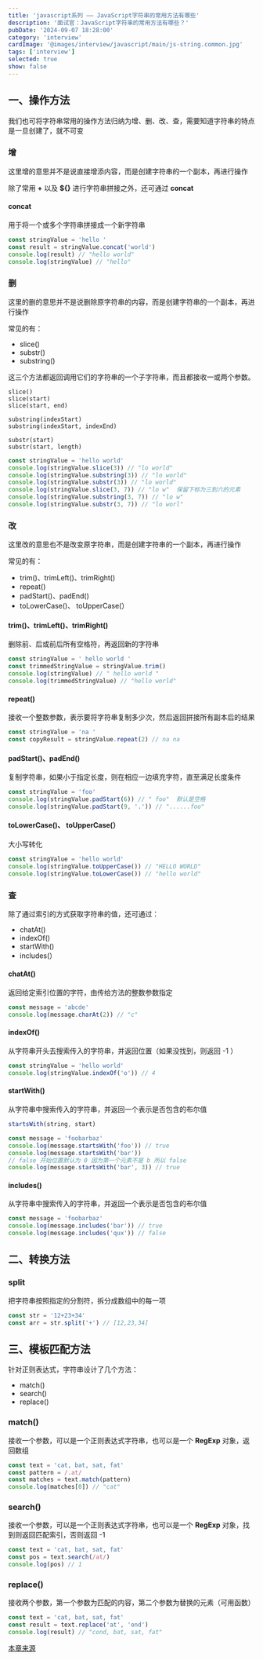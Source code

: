 ```yaml
---
title: 'javascript系列 —— JavaScript字符串的常用方法有哪些'
description: '面试官：JavaScript字符串的常用方法有哪些？'
pubDate: '2024-09-07 18:28:00'
category: 'interview'
cardImage: '@images/interview/javascript/main/js-string.common.jpg'
tags: ['interview']
selected: true
show: false
---
```


## 一、操作方法

我们也可将字符串常用的操作方法归纳为增、删、改、查，需要知道字符串的特点是一旦创建了，就不可变

### 增

这里增的意思并不是说直接增添内容，而是创建字符串的一个副本，再进行操作

除了常用 **+** 以及 **${}** 进行字符串拼接之外，还可通过 **concat**

#### concat

用于将一个或多个字符串拼接成一个新字符串

```js
const stringValue = 'hello '
const result = stringValue.concat('world')
console.log(result) // "hello world"
console.log(stringValue) // "hello"
```

### 删

这里的删的意思并不是说删除原字符串的内容，而是创建字符串的一个副本，再进行操作

常见的有：

- slice()
- substr()
- substring()

这三个方法都返回调用它们的字符串的一个子字符串，而且都接收一或两个参数。

```
slice()
slice(start)
slice(start, end)

substring(indexStart)
substring(indexStart, indexEnd)

substr(start)
substr(start, length)
```

```js
const stringValue = 'hello world'
console.log(stringValue.slice(3)) // "lo world"
console.log(stringValue.substring(3)) // "lo world"
console.log(stringValue.substr(3)) // "lo world"
console.log(stringValue.slice(3, 7)) // "lo w"  保留下标为三到六的元素
console.log(stringValue.substring(3, 7)) // "lo w"
console.log(stringValue.substr(3, 7)) // "lo worl"
```

### 改

这里改的意思也不是改变原字符串，而是创建字符串的一个副本，再进行操作

常见的有：

- trim()、trimLeft()、trimRight()
- repeat()
- padStart()、padEnd()
- toLowerCase()、 toUpperCase(）

#### trim()、trimLeft()、trimRight()

删除前、后或前后所有空格符，再返回新的字符串

```js
const stringValue = ' hello world '
const trimmedStringValue = stringValue.trim()
console.log(stringValue) // " hello world "
console.log(trimmedStringValue) // "hello world"
```

#### repeat()

接收一个整数参数，表示要将字符串复制多少次，然后返回拼接所有副本后的结果

```js
const stringValue = 'na '
const copyResult = stringValue.repeat(2) // na na
```

#### padStart()、padEnd()

复制字符串，如果小于指定长度，则在相应一边填充字符，直至满足长度条件

```js
const stringValue = 'foo'
console.log(stringValue.padStart(6)) // " foo"  默认是空格
console.log(stringValue.padStart(9, '.')) // "......foo"
```

#### toLowerCase()、 toUpperCase(）

大小写转化

```js
const stringValue = 'hello world'
console.log(stringValue.toUpperCase()) // "HELLO WORLD"
console.log(stringValue.toLowerCase()) // "hello world"
```

### 查

除了通过索引的方式获取字符串的值，还可通过：

- chatAt()
- indexOf()
- startWith()
- includes(）

#### chatAt()

返回给定索引位置的字符，由传给方法的整数参数指定

```js
const message = 'abcde'
console.log(message.charAt(2)) // "c"
```

#### indexOf()

从字符串开头去搜索传入的字符串，并返回位置（如果没找到，则返回 -1 ）

```js
const stringValue = 'hello world'
console.log(stringValue.indexOf('o')) // 4
```

#### startWith()

从字符串中搜索传入的字符串，并返回一个表示是否包含的布尔值

```js
startsWith(string, start)
```

```js
const message = 'foobarbaz'
console.log(message.startsWith('foo')) // true
console.log(message.startsWith('bar'))
// false 开始位置默认为 0 因为第一个元素不是 b 所以 false
console.log(message.startsWith('bar', 3)) // true
```

#### includes()

从字符串中搜索传入的字符串，并返回一个表示是否包含的布尔值

```js
const message = 'foobarbaz'
console.log(message.includes('bar')) // true
console.log(message.includes('qux')) // false
```

## 二、转换方法

### split

把字符串按照指定的分割符，拆分成数组中的每一项

```js
const str = '12+23+34'
const arr = str.split('+') // [12,23,34]
```

## 三、模板匹配方法

针对正则表达式，字符串设计了几个方法：

- match()
- search()
- replace()

### match()

接收一个参数，可以是一个正则表达式字符串，也可以是一个 **RegExp** 对象，返回数组

```js
const text = 'cat, bat, sat, fat'
const pattern = /.at/
const matches = text.match(pattern)
console.log(matches[0]) // "cat"
```

### search()

接收一个参数，可以是一个正则表达式字符串，也可以是一个 **RegExp** 对象，找到则返回匹配索引，否则返回 -1

```js
const text = 'cat, bat, sat, fat'
const pos = text.search(/at/)
console.log(pos) // 1
```

### replace()

接收两个参数，第一个参数为匹配的内容，第二个参数为替换的元素（可用函数）

```js
const text = 'cat, bat, sat, fat'
const result = text.replace('at', 'ond')
console.log(result) // "cond, bat, sat, fat"
```

[本章来源](https://vue3js.cn/interview/JavaScript/string_api.html)
